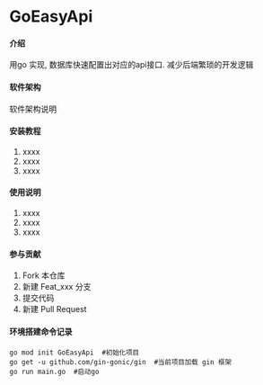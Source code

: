 # GoEasyApi

#### 介绍
用go 实现, 数据库快速配置出对应的api接口. 减少后端繁琐的开发逻辑

#### 软件架构
软件架构说明


#### 安装教程

1.  xxxx
2.  xxxx
3.  xxxx

#### 使用说明

1.  xxxx
2.  xxxx
3.  xxxx

#### 参与贡献

1.  Fork 本仓库
2.  新建 Feat_xxx 分支
3.  提交代码
4.  新建 Pull Request


#### 环境搭建命令记录
    go mod init GoEasyApi  #初始化项目
    go get -u github.com/gin-gonic/gin  #当前项目加载 gin 框架
    go run main.go  #启动go

 